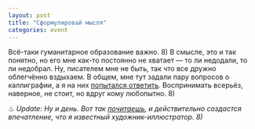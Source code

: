 ```yaml
---
layout: post
title: "Сформулировай мысля"
categories: event
---
```

Всё-таки гуманитарное образование важно. 8) В смысле, это и так понятно, но его мне как-то постоянно не хватает — то ли недодали, то ли недобрал. Ну, писателем мне не быть, так что все дружно облегчённо вздыхаем. В общем, мне тут задали пару вопросов о каллиграфии, а я на них [попытался ответить](https://www.calligraphy.com.ua/?p=403). Воспринимать всерьёз, наверное, не стоит, но вдруг кому любопытно. 8)

♨ *Update: Ну и день. Вот так [почитаешь](https://www.mk.ru/regions/nijniy_novgorod/article/2010/10/19/537606-neizvestnyiy-soavtor-konandoylya.html), и действительно создастся впечатление, что я известный художник-иллюстратор. 8)*
